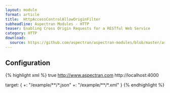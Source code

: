 ```yaml
---
layout: module
format: article
title:  HttpAccessControlAllowOriginFilter
subheadline: Aspectran Modules - HTTP
teaser: Enabling Cross Origin Requests for a RESTful Web Service
category: HTTP
download:
  source: https://github.com/aspectran/aspectran-modules/blob/master/aspectran-http/src/main/java/com/aspectran/support/http/HttpAccessControlAllowOriginFilter.java
---
```


## Configuration

{% highlight xml %}
<bean id="httpAccessControlAllowOriginFilter" class="com.aspectran.support.http.HttpAccessControlAllowOriginFilter" scope="singleton">
  <property>
    <item name="withCredentials" valueType="boolean">true</item>
    <item name="origins" type="set">
      <value>http://www.aspectran.com</value>
      <value>http://localhost:4000</value>
    </item>
  </property>
</bean>

<aspect id="httpAccessControlAllowOriginFilterAspect">
  <joinpoint scope="translet">
    <pointcut>
      target: {
        +: "/example/**/*.json"
        +: "/example/**/*.xml"
      }
    </pointcut>
  </joinpoint>
  <advice bean="httpAccessControlAllowOriginFilter">
    <after>
      <action method="checkAccessControlAllowCredentials"/>
    </after>
  </advice>
</aspect>
{% endhighlight %}
